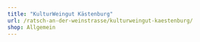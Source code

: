 ```yaml
---
title: "KulturWeingut Kästenburg"
url: /ratsch-an-der-weinstrasse/kulturweingut-kaestenburg/
shop: Allgemein
---
```

